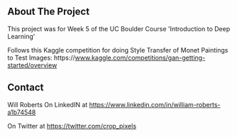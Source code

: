 ## About The Project

This project was for Week 5 of the UC Boulder Course 'Introduction to Deep Learning'

Follows this Kaggle competition for doing Style Transfer of Monet Paintings to Test Images:
https\://www.kaggle.com/competitions/gan-getting-started/overview


## Contact

Will Roberts
On LinkedIN at https://www.linkedin.com/in/william-roberts-a1b74548

On Twitter at https://twitter.com/crop_pixels

